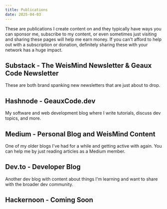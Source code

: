 ```yaml
---
title: Publications
date: 2025-04-03
---
```


These are publications I create content on and they typically have ways you can sponsor me, subscribe to my content, or even sometimes just visiting and sharing these pages will help me earn money. If you can't afford to help out with a subscription or donation, definitely sharing these with your network has a huge impact.

## Substack - The WeisMind Newsletter & Geaux Code Newsletter

These are both brand spanking new newsletters that are just about to drop. 

## Hashnode - GeauxCode.dev

My software and web development blog where I write tutorials, discuss dev topics, and more.

## Medium - Personal Blog and WeisMind Content

One of my older blogs I've had for a while and getting active with again. You can help me by just reading articles as a Medium member.

## Dev.to - Developer Blog

Another dev blog with content about things I'm learning and want to share with the broader dev community.

## Hackernoon - Coming Soon